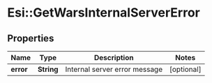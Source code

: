 # Esi::GetWarsInternalServerError

## Properties
Name | Type | Description | Notes
------------ | ------------- | ------------- | -------------
**error** | **String** | Internal server error message | [optional] 


